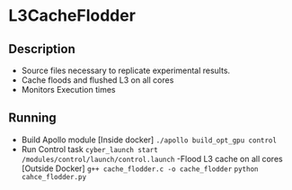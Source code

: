 # L3CacheFlodder

## Description
- Source files necessary to replicate experimental results.
- Cache floods and flushed L3 on all cores 
- Monitors Execution times

## Running
- Build Apollo module [Inside docker]
`./apollo build_opt_gpu control`
- Run Control task
`cyber_launch start /modules/control/launch/control.launch`
-Flood L3 cache on all cores [Outside Docker]
`g++ cache_flodder.c -o cache_flodder`
`python cahce_flodder.py`
